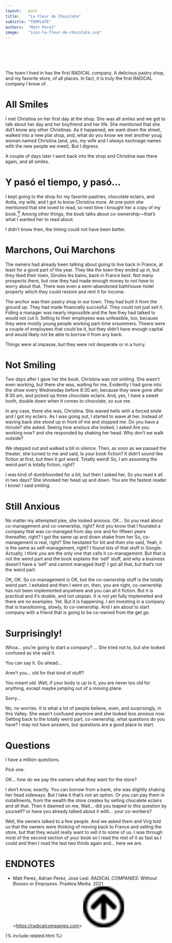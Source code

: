 ```yaml
---
layout:   post
title:    "La Fleur de Chocolate"
subtitle: "TEMPLATE"
authors:  "Matt Perez"
image:    "icon-la-fleur-de-chocolate.svg"
---
```


<div style="display:none;">
 <p>The town I lived in has the first <span class="_paragigm">RADICAL</span> company. A delicious pastry shop, and my favorite store, of all places. In fact, it is truly the first <span class="_paragigm">RADICAL</span> company I know of.</p>
</div>

<h1>&nbsp;</h1>
 <p>The town I lived in has the first <span class="_paragigm">RADICAL</span> company. A delicious pastry shop, and my favorite store, of all places. In fact, it is truly the first <span class="_paragigm">RADICAL</span> company I know of.</p>

<h1>All Smiles</h1>
 <p>I met Christina on her first day at the shop. She was all smiles and we got to talk about her day and her boyfriend and her life. She mentioned that she did&rsquo;t know any other Christinas. As it happened, we want down the street, walked into a new plat shop, and, what do you know we met another youg woman named Christina (and, yes, my wife and I always exchnage names with the new people we meet). But I digress.</p>
 <p>A couple of days later I went back into the shop and Christina was there again, and all smiles.</p>

<h1>Y pasó el tiempo, y pasó&hellip;</h1>
 <p>I kept going to the shop for my favorite pastries, chocolate eclairs, and Anita, my wife, and I got to know Christina more. At one point she mentioned that she loved to read, so next time I brought her a copy of my book.<a href="#en01"><sup id="bm01">&hairsp;&nabla;&hairsp;</sup></a> Among other things, the book talks about co-ownership&mdash;that&rsquo;s what I wanted her to read about.</p>
 <p>I didn&rsquo;t know then, the timing could not have been better.</p>

<h1>Marchons, Oui Marchons</h1>
 <p>The owners had already been talking about going to live back in France, at least for a good part of the year. They like the town they ended up in, but they liked their town, Ginoles les bains, back in France best. Not many prospects there, but now they had made enough money to not have to worry about that. There was even a semi-abandoned bathhouse-hotel property which they could restore and rent it for income.</p>
 <p>The anchor was their pastry shop in our town. They had built it from the ground up. They had made financially succesful. They could not just <em>sell it</em>. Fiding a manager was nearly impossible and the few they had talked to would not cut it. Selling to their employees was unfeasible, too, because they were mostly young people working part-time orsummers. Theere were a couple of employees that could be it, but they didn&rsquo;t have enough capital and would likely not be able to borrow it from any bank.</p>
 <p>Things were at impasse, but they were not desperate or in a hurry.</p>

<h1>Not Smiling</h1>
 <p>Two days after I gave her the book, Christina was not smiling. She wasn&rsquo;t even working, but there she was, waiting for me. Evidently I had gone into the show every Wednesday before 8:30 am, because they were gone after 8:30 am, and picked up three chocolate eclairs. And, yes, I have a sweet tooth, double down when it comes to chocolate, so sue me.</p>
 <p>In any case, there she was, Christina. She waved hello with a forced smile and I got my eclairs. As I was going out, I started to wave at her. Instead of waving back she stood up in front of me and stopped me. <span class="_quotespan">Do you have a minute?</span> she asked. Seeing how anxious she looked, I asked <span class="_quotespan">Are you working now?</span> and she responded by shaking her head. <span class="_quotespan">Why don&rsquo;t we walk outside?</span></p>
 <p>We stepped out and walked a bit in silence. Then, as soon as we passed the theater, she turned to me and said, <span class="_quotespan">Is your book fiction? It didn&rsquo;t sound like fiction at first, but then it got wierd. Totatly weird! So, I am assuming the weird part is totally fiction, right?</span></p>
 <p>I was kind of dumbfounded for a bit, but then I asked her, <span class="_quotespan">So you read it all in two days?</span> She shooked her head up and down. <span class="_quotespan">You are the fastest reader I know!</span> I said smiling.</p>

<h1>Still Anxious</h1>
 <p>No matter my attempted joke, she looked anxious. <span class="_quotespan">OK&hellip; So you read about co-management and co-ownership, right? And you know that I founded a company that was co-managed from day one and for fifteen years thereafter, right?</span> I got the same up and down shake from her <span class="_quotespan">So, co-management is real, right?</span> She hesitated for bit and then she said, <span class="_quotespan">Yeah, it is the same as self-management, right? I found lots of that stuff in Google. Actually, I think you are the only one that calls it co-management. But that is not the weird part and the book explains the &lsquo;self&rsquo; stuff, and why a business doesn&rsquo;t have a &lsquo;self&rsquo; and cannot managed it<em>self</em>. I got all that, but that&rsquo;s not the weird part.</span></p>
 <p><span class="_quotespan">OK, OK. So co-management is OK, but the co-ownership stuff is the totally weird part.</span> I exhaled and then I went on, <span class="_quotespan">then, you are right, co-ownership has not been implemented anywhere and you can all it fiction. But it is practical and it&rsquo;s doable, and not utopian. It is not yet fully implemeted and there are no examples. Yet. But it is happening. I am investing in a company that is transitioning, slowly, to co-ownership. And I am about to start company with a friend that is going to be co-owned from the get go.</span></p>

<h1>Surprisingly!</h1>
 <p class="_speaker"><span class="_speakera">Whoa&hellip; you&rsquo;re going to start a company? &hellip;</span> She tried not to, but she looked confused as she said it.</p>
 <p class="_speaker"><span class="_speakerb">You can say it. Go ahead&hellip;</span></p>
 <p class="_speaker"><span class="_speakera">Aren&rsquo;t you&hellip; old for that kind of stuff?</span></p>
 <p class="_speaker"><span class="_speakerb">You meant <em>old</em>. Well, if your body is up to it, you are never too old for anything, except maybe jumping out of a moving plane.</span></p>
 <p class="_speaker"><span class="_speakera">Sorry&hellip;</span></p>
 <p class="_speaker"><span class="_speakerb">No, no worries. It is what a lot of people believe, even, and <span class="_me">surprisingly</span>, in this Valley.</span> She wasn&rsquo;t confused anymore and she looked less anxious now. <span class="_speakerbc">Getting back to the totally weird part, co-ownership, what questions do you have? I may not have answers, but questions are a good place to start.</span></p>

<h1>Questions</h1>
 <p class="_speaker"><span class="_speakera">I have a million questions.</span></p>
 <p class="_speaker"><span class="_speakerb">Pick one.</span></p>
 <p class="_speaker"><span class="_speakera">OK&hellip; how do we pay the owners what they want for the store?</span></p>
 <p class="_speaker"><span class="_speakerb">I don&rsquo;t know, exactly. You can borrow from a bank,</span>  she was slightly shaking her head sideways. <span class="_speakerbc">But I take it that&rsquo;s not an option. Or you can pay them in installments, from the wealth the store creates by selling chocalete eclairs and all that.</span> Then it dawned on me, <span class="_speakerbc">Wait&hellip; did you leaped to this question by yourself? or have you already talked about it with&hellip; your co-workers?</span></p>
 <p class="_speaker"><span class="_speakera">Well, the owners talked to a few people. And we asked them and Virg told us that the owners were thinking of moving back to France and selling the store, but that they would really want to sell it to some of us. I was through most of the second section of your book so I read the rest of it as fast as I could and then I read the last two thirds again and&hellip; here we are.</span></p>

<h1 class="_section">ENDNOTES</h1>
 <ul>
  <li id="en01">
   <p class="_list-item">
    Matt Perez, Adrian Perez, Jose Leal.
    <em>RADICAL COMPANIES: Without Bosses or Empoyees.</em>
    Pradera Media.
    2021.
    &lt;<a href="https://radicalcompanies.com" target="_blank">https://radicalcompanies.com</a>&gt;
    <a class="_uparrow" href="#bm01"><img src="/assets/img/arrow-up-icon.png"></a>
   </p>
  </li>
 </ul>

{% include related.html %}
